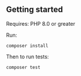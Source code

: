 ## Getting started

Requires: PHP 8.0 or greater

Run:

```
composer install
```

Then to run tests:
```
composer test
```